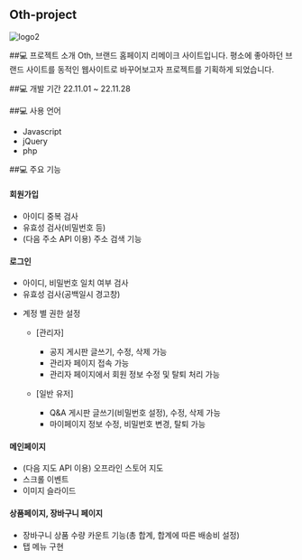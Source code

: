 ## Oth-project

![logo2](https://user-images.githubusercontent.com/116494960/210179176-9a02c008-4788-4263-976b-9b713b6712d1.png)


##💻 프로젝트 소개
Oth, 브랜드 홈페이지 리메이크 사이트입니다. 
평소에 좋아하던 브랜드 사이트를 동적인 웹사이트로 바꾸어보고자 프로젝트를 기획하게 되었습니다.


##💻 개발 기간
22.11.01 ~ 22.11.28


##💻 사용 언어
* Javascript
* jQuery
* php

##💻 주요 기능
#### 회원가입
- 아이디 중복 검사
- 유효성 검사(비밀번호 등)
- (다음 주소 API 이용) 주소 검색 기능

#### 로그인
- 아이디, 비밀번호 일치 여부 검사
- 유효성 검사(공백일시 경고창)
* 계정 별 권한 설정
  * [관리자]
    * 공지 게시판 글쓰기, 수정, 삭제 가능
    * 관리자 페이지 접속 가능
    * 관리자 페이지에서 회원 정보 수정 및 탈퇴 처리 가능
    
  * [일반 유저]
    * Q&A 게시판 글쓰기(비밀번호 설정), 수정, 삭제 가능
    * 마이페이지 정보 수정, 비밀번호 변경, 탈퇴 가능

#### 메인페이지
- (다음 지도 API 이용) 오프라인 스토어 지도
- 스크롤 이벤트
- 이미지 슬라이드

#### 상품페이지, 장바구니 페이지
- 장바구니 상품 수량 카운트 기능(총 합계, 합계에 따른 배송비 설정)
- 탭 메뉴 구현

